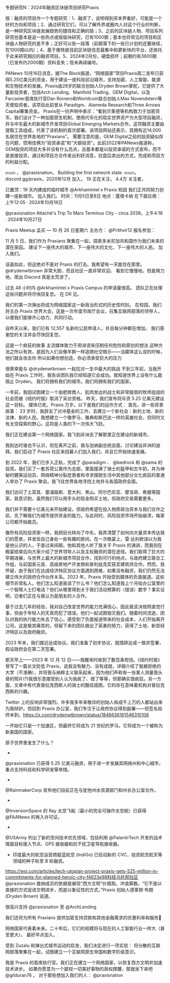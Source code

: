 专题研究N：2024年融资区块链项目研究Praxis


按：融资的项目作一个专题研究：1、融资了，说明得到资本界看好，可能是一个好的方向和项目；2、通过研究它们，可以了解外界或圈内人对这个行业的判断，是一种研究区块链发展趋势的捷径和正确的路；3、之前的区块链人物、项目系列研究也基本是追一些热点或按版块研究，已有1000期；基本也将常见的项目和区块链人物研究的差不多；正好可以告一段落（前期落下的一些已计划的还要继续，在1000期以内）；4、基于推特是目前区块链信息最集中和更新快的平台，还依托于此来研究相应的融资项目。5、2024年2月份，硬盘损坏；前期约有3600期（已发布约2000期）资料丢失；现未再续编号。

PANews 10月16日消息，据The Block报道，“网络国家”项目Praxis周二宣布已获得5.25亿美元的资金，用于建设一座科技前沿城市，支持加密、人工智能、能源和生物技术的发展。Praxis由28岁的联合创始人Dryden Brown掌舵，它提供了大量新投资者，包括Arch Lending、Manifold Trading、GEM Digital，以及Farcaster首席执行官Dan Romero和Worldcoin联合创始人Max Novendstern等天使投资者。该项目此前曾从 Paradigm、Alameda Research和Three Arrows Capital筹集资金。
Praxis在一份声明中表示：“看到贝莱德等机构致力于加密货币，我们设计了一种加密原生机制，使用代币化的现实世界资产为大型项目融资，并与中东最大的新城市开发项目Global Emerging Markets合作。这项融资主要由提取工具组成，代表了该机制的首次部署。该项目网站还表示，其拥有近14,000名居住在世界各地的“Praxians”。
需要注意的是，GEM Digital之前的投资疑似存在问题，惯用伎俩为“投资承诺”和“大额投资”。此前2022年PANews报道称，GEM投资的项目大多并没有什么亮点，且基本都是以投资承诺的方式宣布，而不是直接投资，通过和项目方合作发出利好消息，拉盘后卖出的方式，完成和项目方的利益分配。

𝔭𝔯𝔞𝔵𝔦𝔰
，
@praxisnation，
Building the first network state.
𝔭𝔯𝔞𝔵𝔦𝔰，discord.gg/praxis，2020年12月 加入，
19 正在关注，
4.4万 关注者，


已置顶：19 天内建成的临时城市
@ArkhamIntel
 x Praxis 校园
我们正共同努力创建一座新城市。
加入我们。
时间：11月5日至8日
地点：蓬塔卡纳
在下面应用：
上午12:05 · 2024年10月18日

@praxisnation
 Attaché's Trip To Mars Terminus City - circa 2038，上午4:18 · 2024年10月27日

Praxis Meetup 孟买 — 10 月 26 日星期六
主办方： 
@Prithvir12
报名参加：

11 月 5 日，我们作为 Praxians 聚集在一起，探索多米尼加共和国作为我们未来的潜在家园。
建设下一座伟大的城市、下一座伟大的文化、下一座伟大的人民。
加入我们。

话虽如此，但这绝对不是对 Praxis 的打击。我希望有一天能住在那里。
@drydenwtbrown
非常大胆，而且社区一直非常欢迎。
看到它慢慢地，但是用力地，爬出 Discord 真是太荒谬了。

过去 48 小时内
@ArkhamIntel
 x Praxis Campus 的申请量很高。
团队正在处理这些问题并将尽快回复您。
在 DR 见。

我们的第一次弹出将成为网络国家这一新政治形式的历史性时刻。
在校园，我们将主办 Praxis 世界大会，这是一次年度市政厅会议，召集互联网部落的领导人，以便我们能够齐心协力、共同行动。

自昨天以来，我们已有 12,557 名新的公民申请人，并且每分钟都在增加。
我们感谢您的关注并会尽快回复您。

这是一个疯狂的故事
主流媒体致力于用诽谤来压制任何危险和原创的想法
这种方法之所以有效，是因为人们会像羊群一样追随社交暗示——当媒体这么说的时候，他们就会攻击你
所以如果你想创造，你必须承受巨大的压力

很荣幸能与
@drydenwtbrown
一起应对一生中最大的挑战
不到三年前，当我开始在 Praxis 工作时，我告诉团队我已经知道它会成功。我知道世界上没有什么能阻止 Dryden。
我们将拥有我们的城市。我们将拥有我们的国家。

一年前，我因试图建立一个由肥胖商人、肌肉发达的战士和非常瘦弱的牧师组成的社会而被《纽约时报》取消了采访资格。
昨天，我们宣布将斥资 5.25 亿美元建设这一目标。
媒体已死，Praxis 万岁。以下是我们的运作方式：
首先，讲一些背景故事：
23 岁时，我辞去了对冲基金的工作，去建立一个新社会：新的土地、新的法律、新的人民。我想建立一个像罗马、雅典和斯巴达一样的英雄社会，但同时又有太空探索的野心。这将是人类的下一次伟大飞跃。

我们正在建设第一个网络国家。我飞到非洲去了解那里正在建设的新城市。

我到达时谁也不认识，但在离开之前，我与加纳副总统会面，讨论建设非洲的迪拜。我们启动了 Praxis 社区来招募人们加入我们，并且它开始快速发展。

到 2022 年，我们已步入正轨，完成了
@paradigm
 、 
@bedrock
和
@sama
的投资。我们买了一套苏荷公寓作为总部，里面摆满了骑士的盔甲和生牛奶，并为神秘的健美运动员、网络精神分裂症患者和寻求摆脱生活中其他部分文化疯狂的普通人举办了 Praxis 聚会。我飞往世界各地寻找土地并与各国政府会面。

我们访问了土耳其、塞浦路斯、意大利、黑山、阿尔巴尼亚、摩洛哥、希腊等国家。我意识到，虽然我们可以用手头的现金购买土地，但政府交易需要更多。

我们并不需要十亿美元来开始建设，但政府希望在投入物质政治资本与我们合作之前，先了解我们为城市提供资金的能力。与此同时，风险投资市场开始崩溃，每家公司都开始裁员。

像所有风险投资家一样，我把目光转向了中东。我弄清楚了如何向大量资本传达我们的愿景，并发现自己身处一些有趣的房间。在一次晚宴上，雷·达利欧误以为我是他认识的人，于是过来闲聊。他和其他人听了我关于 Praxis 的演讲，而我则在晚宴结束后向大家介绍了世界领导人以及主权融资的潜在途径。我们取得了巨大的早期进展，与世界上最大的新城市项目合作，找到可行的地点，与政府建立联合工作组，与前国家元首、高级房地产开发商和普利兹克奖获奖建筑师合作。然而，我怀疑，由于我们在达成经济特区协议方面遇到困难，如果没有融资，我们仍然无法建立伟大的政府合作伙伴关系。2023 年，Praxis 开始受到媒体的负面报道。这些细节非常私人。他们怎么知道我读了什么书？他们怎么知道我上个月给办公室里的一个智障人士打电话？他们从哪里得到关于我们活动预算的（错误）数字？事实证明，记者们正在与我认为是朋友的人合作。

基于过去几年的经验，我对自己改变世界的能力充满信心，因此我坚决按照直觉行事，但由于年轻人的天真而犯了错误。他们一起试图毁灭我们。随着时间流逝，团队对我的执行能力失去了信心，感受到了负面报道带来的社会成本，人们开始离开公司。这是极其痛苦的，但留下来的团队做出了英勇的努力，获得了土地、新型经济特区以及政府融资。

2023 年末，我们接近达成协议。我们准备了初步协议，就措辞达成一致并签署，假设政府会在第二天签署。

那天早上——2023 年 12 月 12 日——我醒来时收到了数百条短信。《纽约时报》曾写了一篇长文贬低 Praxis，说我没有魅力、没有成就，详细介绍了我被拒绝的大学（不准确），并将我与纳粹主义联系起来，因为他们声称有一张某人测量我头骨的照片(?)我很乐意接受别人认为我疯了、错了等等，但那确实很疯狂。另一方面，文章中有代表普拉克西斯人的骑士的酷炫插图，它的存在意味着机构对普拉克西斯的兴趣。

Twitter 上的反响非常强烈。许多我多年来敬仰的创始人和成千上万的人都站出来为我辩护。但回到 Praxis 办公室，我们专注于让政府协议得到副署——但签名始终未到。https://x.com/drydenwtbrown/status/1846636161546310106

一开始它只是一个加速区，但最终它将成为 21 世纪的罗马。它将成为一个被称为新美国的国家。

原子世界里发生了什么？

- 
@praxisnation
已获得 5.25 亿美元融资，用于进一步发展其网络州和中心城市，重点支持科技和科学研发等举措。

- 
@RainmakerCorp
宣布他们目前正在与犹他州水资源部门和州长办公室合作。

- 
@InversionSpace
的 Ray 太空飞船（最小的完全可操作太空舱）已获得
@FAANews
的再入许可证。

- 
@USArmy
列出了新的空间技术优先领域，包括利用
@PalantirTech
开发的战术情报目标接入节点、GPS 接收器和抗干扰卫星导航接收器。

- 印度最大的航空运营商靛蓝航空 (IndiGo) 已启动新的 CVC，投资航空航天等领域的种子轮至 B 轮融资。

https://wsj.com/articles/tech-utopian-project-praxis-gets-525-million-in-commitments-for-planned-heroic-city-f4623e98科技乌托邦社区
@praxisnation
接纳成员的依据是展现“西方文明”价值观。冲浪算数。“它不是以直接的方式促进文明进步，而是以象征性的方式，”Praxis 创始人德莱顿·布朗 (Dryden Brown) 说道。

很高兴支持
@praxisnation
至
@ArchLending

我们还将为所有 Praxians 提供加密支持贷款和其他金融需求的优惠利率和服务🔌

网络国家代表着未来。二十年后，它们的规模将与现在的人工智能行业一样大（甚至更大）。
最好早点加入。

受到 Zuzalu 和弹出式城市运动的启发，我们决定进行一项实验：
将分散的互联网部落聚集在一起，试图建立一个互联网原生帝国和数字阶级意识。

我是 Praxis 的首席执行官。我们正在建立一个网络国家，以恢复西方文明并加速技术进步。
如果你愿意为一个鄙视一切美好事物的政权撑腰，那就坐下来吧
@gilduran76
 。
对于那些想加入我们的人： 
@praxisnation

